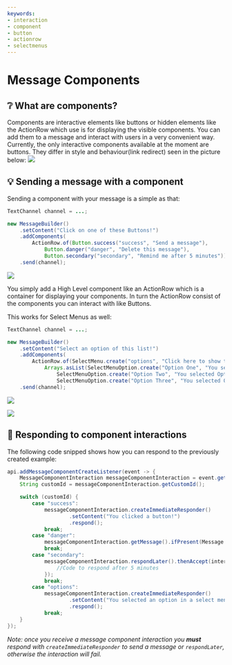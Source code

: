 ```yaml
---
keywords:
- interaction
- component
- button
- actionrow
- selectmenus
---
```

# Message Components
## :grey_question: What are components?
Components are interactive elements like buttons or hidden elements like the ActionRow which use is for displaying the visible components. You can add them to a message and interact with users in a very convenient way.
Currently, the only interactive components available at the moment are buttons. They differ in style and behaviour(link redirect) seen in the picture below:
![](https://support.discord.com/hc/article_attachments/1500019725621/buttons.png)
## :bulb: Sending a message with a component
Sending a component with your message is a simple as that:
``` java
TextChannel channel = ...;

new MessageBuilder()
    .setContent("Click on one of these Buttons!")
    .addComponents(
        ActionRow.of(Button.success("success", "Send a message"),
            Button.danger("danger", "Delete this message"),
            Button.secondary("secondary", "Remind me after 5 minutes")))
    .send(channel);
```
![](https://i.imgur.com/5tMCePH.png)

You simply add a High Level component like an ActionRow which is a container for displaying your components.
In turn the ActionRow consist of the components you can interact with like Buttons.

This works for Select Menus as well:

``` java
TextChannel channel = ...;

new MessageBuilder()
    .setContent("Select an option of this list!")
    .addComponents(
        ActionRow.of(SelectMenu.create("options", "Click here to show the options", 1, 1,
            Arrays.asList(SelectMenuOption.create("Option One", "You selected Option One!", "Click here to select Option One"),
                SelectMenuOption.create("Option Two", "You selected Option Two!", "Click here to select Option Two"),
                SelectMenuOption.create("Option Three", "You selected Option Three!", "Click here to select Option Three")))))
    .send(channel);
```
![](https://i.imgur.com/bhcGjCN.png)

![](https://i.imgur.com/ZlviGPe.png)

## :speech_balloon: Responding to component interactions
The following code snipped shows how you can respond to the previously created example:
``` java
api.addMessageComponentCreateListener(event -> {
    MessageComponentInteraction messageComponentInteraction = event.getMessageComponentInteraction();
    String customId = messageComponentInteraction.getCustomId();

    switch (customId) {
        case "success":
            messageComponentInteraction.createImmediateResponder()
                    .setContent("You clicked a button!")
                    .respond();
            break;
        case "danger":
            messageComponentInteraction.getMessage().ifPresent(Message::delete);
            break;
        case "secondary":
            messageComponentInteraction.respondLater().thenAccept(interactionOriginalResponseUpdater -> {
                //Code to respond after 5 minutes
            });
            break;
        case "options":
            messageComponentInteraction.createImmediateResponder()
					.setContent("You selected an option in a select menu!")
					.respond();
            break;
    }
});
```
*Note: once you receive a message component interaction you* ***must*** *respond with `createImmediateResponder` to send a message or `respondLater`, otherwise the interaction will fail.*